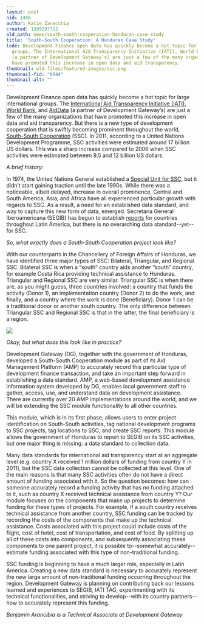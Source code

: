 ```yaml
---
layout: post
nid: 1456
author: Katie Zanecchia
created: 1399297712
old_path: news/south-south-cooperation-honduran-case-study
title: 'South-South Cooperation: A Honduran Case Study'
lede: Development Finance open data has quickly become a hot topic for large international
  groups. The International Aid Transparency Initiative (IATI), World Bank, and AidData
  (a partner of Development Gateway’s) are just a few of the many organizations that
  have promoted this increase in open data and aid transparency.
thumbnail: old-files/featured-images/ssc.png
thumbnail-fid: "6044"
thumbnail-alt: ""
---
```


Development Finance open data has quickly become a hot topic for large international groups. The [International Aid Transparency Initiative (IATI)](http://www.aidtransparency.net/ "IATI"), [World Bank](http://www.worldbank.org/ "World Bank"), and [AidData](http://aiddata.org/ "AidData") (a partner of Development Gateway’s) are just a few of the many organizations that have promoted this increase in open data and aid transparency. But there is a new type of development cooperation that is swiftly becoming prominent throughout the world, [South-South Cooperation](http://ssc.undp.org/content/ssc/about/what_is_ssc.html "SSC") (SSC). In 2011, according to a United Nations Development Programme, SSC activities were estimated around 17 billion US dollars. This was a sharp increase compared to 2006 when SSC activities were estimated between 9.5 and 12 billion US dollars.

*A brief history:*

In 1974, the United Nations General established a [Special Unit for SSC](http://ssc.undp.org/content/ssc.html "Special Unit for SSC"), but it didn’t start gaining traction until the late 1990s. While there was a noticeable, albeit delayed, increase in overall prominence, Central and South America, Asia, and Africa have all experienced particular growth with regards to SSC. As a result, a need for an established data standard, and way to capture this new form of data, emerged. Secretaría General Iberoamericana (SEGIB) has begun to establish [reports](http://segib.org/sites/default/files/WEB_Sur_Sur_2013_Ingles.pdf) for countries throughout Latin America, but there is no overarching data standard--yet--for SSC.

*So, what exactly does a South-South Cooperation project look like?*

With our counterparts in the Chancellery of Foreign Affairs of Honduras, we have identified three major types of SSC: Bilateral, Triangular, and Regional SSC. Bilateral SSC is when a “south” country aids another “south” country, for example Costa Rica providing technical assistance to Honduras. Triangular and Regional SSC are very similar. Triangular SSC is when there are, as you might guess, three countries involved: a country that funds the activity (Donor 1), an implementation country (Donor 2) to do the work, and finally, and a country where the work is done (Beneficiary). Donor 1 can be a traditional donor or another south country. The only difference between Triangular SSC and Regional SSC is that in the latter, the final beneficiary is a region.

![](/assets/inline-images/ssc.png)

*Okay, but what does this look like in practice?*

Development Gateway (DG), together with the government of Honduras, developed a South-South Cooperation module as part of its Aid Management Platform (AMP) to accurately record this particular type of development finance transaction, and take an important step forward in establishing a data standard. AMP, a web-based development assistance information system developed by DG, enables local government staff to gather, access, use, and understand data on development assistance. There are currently over 20 AMP implementations around the world, and we will be extending the SSC module functionality to all other countries.

This module, which is in its first phase, allows users to enter project identification on South-South activities, tag national development programs to SSC projects, tag locations to SSC, and create SSC reports. This module allows the government of Honduras to report to SEGIB on its SSC activities, but one major thing is missing: a data standard to collection data.

Many data standards for international aid transparency start at an aggregate level (e.g. country X received 1 million dollars of funding from country Y in 2011), but the SSC data collection cannot be collected at this level. One of the main reasons is that many SSC activities often do not have a direct amount of funding associated with it. So the question becomes: how can someone accurately record a funding activity that has no funding attached to it, such as country X received technical assistance from country Y? Our module focuses on the components that make up projects to determine funding for these types of projects. For example, if a south country receives technical assistance from another country, SSC funding can be tracked by recording the costs of the components that make up the technical assistance. Costs associated with this project could include costs of the flight, cost of hotel, cost of transportation, and cost of food. By splitting up all of these costs into components, and subsequently associating these components to one parent project, it is possible to--somewhat accurately--estimate funding associated with this type of non-traditional funding.

SSC funding is beginning to have a much larger role, especially in Latin America. Creating a new data standard is necessary to accurately represent the new large amount of non-traditional funding occurring throughout the region. Development Gateway is planning on contributing back our lessons learned and experiences to SEGIB, IATI TAG, experimenting with its technical functionalities, and striving to develop--with its country partners--how to accurately represent this funding.

*Benjamin Arancibia is a Technical Associate at Development Gateway*
